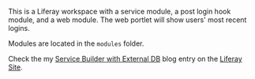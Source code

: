 This is a Liferay workspace with a service module, a post login hook module, and a web module. The web portlet will show users' most recent logins.

Modules are located in the `modules` folder.

Check the my [Service Builder with External DB](https://liferay.dev/blogs/-/blogs/service-builder-with-external-db) blog entry on the [Liferay Site](https://liferay.dev/).
